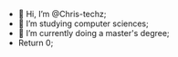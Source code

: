 - 👋 Hi, I’m @Chris-techz;
- 👀 I’m studying computer sciences; 
- 🌱 I’m currently doing a master's degree;
- Return 0;
